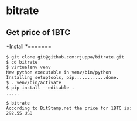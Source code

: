 # bitrate
## Get price of 1BTC

*Install
*=======
```
$ git clone git@github.com:rjuppa/bitrate.git
$ cd bitrate
$ virtualenv venv
New python executable in venv/bin/python
Installing setuptools, pip............done.
$ . venv/bin/activate
$ pip install --editable .
.....

$ bitrate
According to BitStamp.net the price for 1BTC is:
292.55 USD
```

